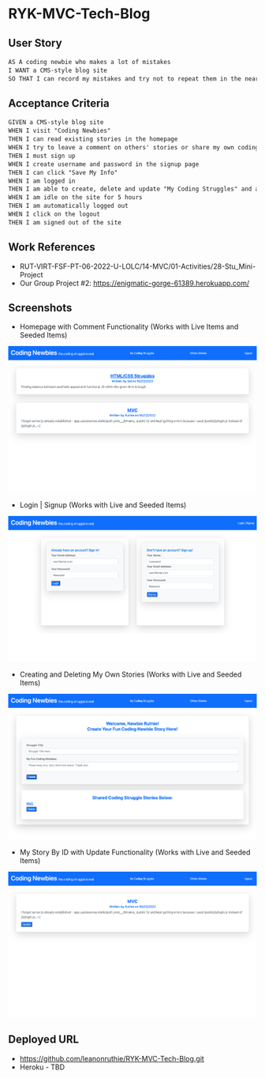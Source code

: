 # RYK-MVC-Tech-Blog

## User Story

```md
AS A coding newbie who makes a lot of mistakes
I WANT a CMS-style blog site
SO THAT I can record my mistakes and try not to repeat them in the near future and laugh with other coding newbies
```
## Acceptance Criteria

```md
GIVEN a CMS-style blog site
WHEN I visit "Coding Newbies"
THEN I can read existing stories in the homepage
WHEN I try to leave a comment on others' stories or share my own coding experience as a newbie
THEN I must sign up
WHEN I create username and password in the signup page
THEN I can click "Save My Info"
WHEN I am logged in
THEN I am able to create, delete and update "My Coding Struggles" and am able to leave comments on others' stories
WHEN I am idle on the site for 5 hours
THEN I am automatically logged out 
WHEN I click on the logout 
THEN I am signed out of the site
```
## Work References

* RUT-VIRT-FSF-PT-06-2022-U-LOLC/14-MVC/01-Activities/28-Stu_Mini-Project
* Our Group Project #2: https://enigmatic-gorge-61389.herokuapp.com/

## Screenshots

* Homepage with Comment Functionality (Works with Live Items and Seeded Items)
<img src="./Assets/home.png"/>

* Login | Signup (Works with Live and Seeded Items)
<img src="./Assets/Login.png"/>

* Creating and Deleting My Own Stories (Works with Live and Seeded Items)
<img src="./Assets/codingstruggle.png"/>

* My Story By ID with Update Functionality (Works with Live and Seeded Items)
<img src="./Assets/storybyid.png"/>

## Deployed URL

* https://github.com/leanonruthie/RYK-MVC-Tech-Blog.git
* Heroku - TBD
